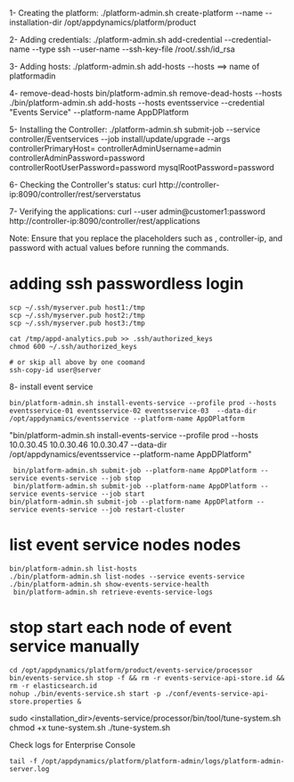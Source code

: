 1- Creating the platform:
    ./platform-admin.sh create-platform --name <AppDPlatform> --installation-dir /opt/appdynamics/platform/product
    
2- Adding credentials:
    ./platform-admin.sh add-credential --credential-name <clicredential> --type ssh --user-name <root> --ssh-key-file /root/.ssh/id_rsa
    
3- Adding hosts:
    ./platform-admin.sh add-hosts --hosts <platformadmin>  ==> name of platformadin


4- remove-dead-hosts
bin/platform-admin.sh remove-dead-hosts --hosts <host name>
./bin/platform-admin.sh add-hosts --hosts eventsservice --credential "Events Service" --platform-name AppDPlatform
    
5- Installing the Controller:
    ./platform-admin.sh submit-job --service controller/Eventservices --job install/update/upgrade --args controllerPrimaryHost=<platformadmin> 
     controllerAdminUsername=admin controllerAdminPassword=password controllerRootUserPassword=password mysqlRootPassword=password
     
6- Checking the Controller's status:
    curl http://controller-ip:8090/controller/rest/serverstatus

7- Verifying the applications:
    curl --user admin@customer1:password http://controller-ip:8090/controller/rest/applications

Note: Ensure that you replace the placeholders such as <platformadmin>, controller-ip, and password with actual values before running the commands.

# adding ssh passwordless login 

```
scp ~/.ssh/myserver.pub host1:/tmp
scp ~/.ssh/myserver.pub host2:/tmp
scp ~/.ssh/myserver.pub host3:/tmp

cat /tmp/appd-analytics.pub >> .ssh/authorized_keys
chmod 600 ~/.ssh/authorized_keys

# or skip all above by one coomand
ssh-copy-id user@server 
```

8- install event service 
```
bin/platform-admin.sh install-events-service --profile prod --hosts eventsservice-01 eventsservice-02 eventsservice-03  --data-dir /opt/appdynamics/eventsservice --platform-name AppDPlatform
```

"bin/platform-admin.sh install-events-service --profile prod --hosts 10.0.30.45 10.0.30.46 10.0.30.47  --data-dir /opt/appdynamics/eventsservice --platform-name AppDPlatform"






``` shell
 bin/platform-admin.sh submit-job --platform-name AppDPlatform --service events-service --job stop
 bin/platform-admin.sh submit-job --platform-name AppDPlatform --service events-service --job start
bin/platform-admin.sh submit-job --platform-name AppDPlatform --service events-service --job restart-cluster
```

# list event service nodes nodes
```
bin/platform-admin.sh list-hosts
./bin/platform-admin.sh list-nodes --service events-service
./bin/platform-admin.sh show-events-service-health 
 bin/platform-admin.sh retrieve-events-service-logs
```
 

# stop start each node of event service manually 

```
cd /opt/appdynamics/platform/product/events-service/processor
bin/events-service.sh stop -f && rm -r events-service-api-store.id && rm -r elasticsearch.id
nohup ./bin/events-service.sh start -p ./conf/events-service-api-store.properties &
```


sudo <installation_dir>/events-service/processor/bin/tool/tune-system.sh
chmod +x tune-system.sh 
./tune-system.sh




Check logs for Enterprise Console
```shell
tail -f /opt/appdynamics/platform/platform-admin/logs/platform-admin-server.log
```
